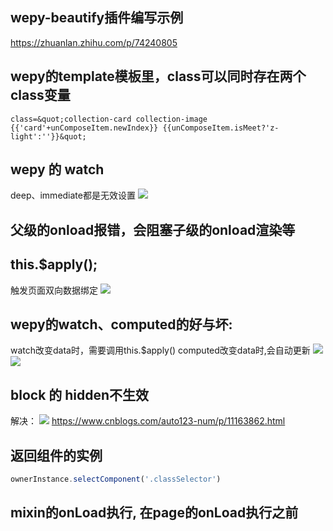 ## wepy-beautify插件编写示例
https://zhuanlan.zhihu.com/p/74240805

## wepy的template模板里，class可以同时存在两个class变量
```
class=&quot;collection-card collection-image {{'card'+unComposeItem.newIndex}} {{unComposeItem.isMeet?'z-light':''}}&quot;
```

## wepy 的 watch
deep、immediate都是无效设置
![](https://gitee.com/yt46767/doc/raw/master/2021-02-09/602251d142141.png)

## 父级的onload报错，会阻塞子级的onload渲染等

## this.$apply();
触发页面双向数据绑定
![](https://gitee.com/yt46767/doc/raw/master/2021-03/企业微信截图_16046427737756.png)

## wepy的watch、computed的好与坏:
watch改变data时，需要调用this.$apply()
computed改变data时,会自动更新
![](https://gitee.com/yt46767/doc/raw/master/2021-03/企业微信截图_1604640227995.png)
![](https://gitee.com/yt46767/doc/raw/master/2021-03/企业微信截图_16046402352727.png)

## block 的 hidden不生效
解决：
![](https://gitee.com/yt46767/doc/raw/master/2021-03/企业微信截图_16037090942237.png)
https://www.cnblogs.com/auto123-num/p/11163862.html

## 返回组件的实例
```javascript
ownerInstance.selectComponent('.classSelector')
```

## mixin的onLoad执行, 在page的onLoad执行之前